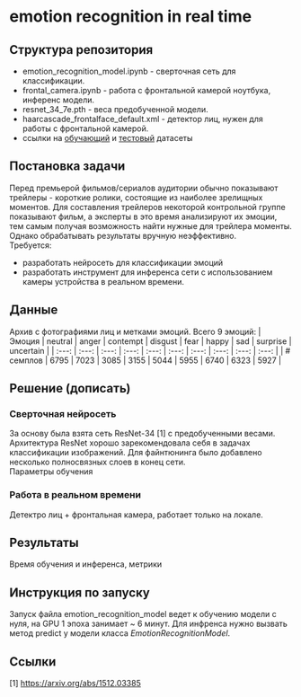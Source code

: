 # emotion recognition in real time

## Структура репозитория
- emotion_recognition_model.ipynb - сверточная сеть для классификации.
- frontal_camera.ipynb - работа с фронтальной камерой ноутбука, инференс модели.
- resnet_34_7e.pth - веса предобученной модели.
- haarcascade_frontalface_default.xml - детектор лиц, нужен для работы с фронтальной камерой.
- ссылки на [обучающий](https://drive.google.com/file/d/1TG9P5B2k3eTbC4XDxDmEc07dyAORPC16/view?usp=sharing) и [тестовый](https://drive.google.com/file/d/12QrDrLT1F-X7UycvOoApXFqxTw3Zx93K/view?usp=sharing) датасеты

## Постановка задачи
Перед премьерой фильмов/сериалов аудитории обычно показывают трейлеры - короткие ролики, состоящие из наиболее зрелищных моментов. Для составления трейлеров некоторой контрольной группе показывают фильм, а эксперты в это время анализируют их эмоции, тем самым получая возможность найти нужные для трейлера моменты. Однако обрабатывать результаты вручную неэффективно.  
Требуется:
- разработать нейросеть для классификации эмоций
- разработать инструмент для инференса сети с использованием камеры устройства в реальном времени.

## Данные
Архив с фотографиями лиц и метками эмоций. Всего 9 эмоций:
| Эмоция | neutral | anger | contempt | disgust | fear | happy | sad | surprise | uncertain |
| :---:   | :---: | :---: | :---: | :---: | :---: | :---: | :---: | :---: | :---: |
| # семплов | 6795 | 7023 | 3085 | 3155 | 5044 | 5955 | 6740 | 6323 | 5927 |

## Решение (дописать)
### Сверточная нейросеть
За основу была взята сеть ResNet-34 [1] с предобученными весами. Архитектура ResNet хорошо зарекомендовала себя в задачах классификации изображений. Для файнтюнинга было добавлено несколько полносвязных слоев в конец сети.  
Параметры обучения
### Работа в реальном времени
Детектро лиц + фронтальная камера, работает только на локале.

## Результаты
Время обучения и инференса, метрики

## Инструкция по запуску
Запуск файла emotion_recognition_model ведет к обучению модели с нуля, на GPU 1 эпоха занимает ~ 6 минут. 
Для инфренса нужно вызвать метод predict у модели класса $EmotionRecognitionModel$.

## Ссылки
[1] https://arxiv.org/abs/1512.03385
